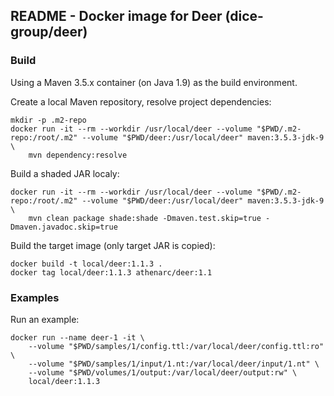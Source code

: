 ## README - Docker image for Deer (dice-group/deer)

### Build

Using a Maven 3.5.x container (on Java 1.9) as the build environment.

Create a local Maven repository, resolve project dependencies:

    mkdir -p .m2-repo
    docker run -it --rm --workdir /usr/local/deer --volume "$PWD/.m2-repo:/root/.m2" --volume "$PWD/deer:/usr/local/deer" maven:3.5.3-jdk-9 \
        mvn dependency:resolve

Build a shaded JAR localy:

    docker run -it --rm --workdir /usr/local/deer --volume "$PWD/.m2-repo:/root/.m2" --volume "$PWD/deer:/usr/local/deer" maven:3.5.3-jdk-9 \
        mvn clean package shade:shade -Dmaven.test.skip=true -Dmaven.javadoc.skip=true

Build the target image (only target JAR is copied):

    docker build -t local/deer:1.1.3 .
    docker tag local/deer:1.1.3 athenarc/deer:1.1

### Examples

Run an example:

    docker run --name deer-1 -it \
        --volume "$PWD/samples/1/config.ttl:/var/local/deer/config.ttl:ro" \
        --volume "$PWD/samples/1/input/1.nt:/var/local/deer/input/1.nt" \
        --volume "$PWD/volumes/1/output:/var/local/deer/output:rw" \
        local/deer:1.1.3

